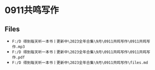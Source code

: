 # 0911共鸣写作

## Files

- `F:/D 得到每天听一本书丨更新中\2023全年合集\9月\0911共鸣写作\0911共鸣写作.mp3`
- `F:/D 得到每天听一本书丨更新中\2023全年合集\9月\0911共鸣写作\0911共鸣写作.pdf`
- `F:/D 得到每天听一本书丨更新中\2023全年合集\9月\0911共鸣写作\files.md`
